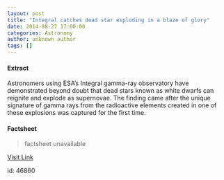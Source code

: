 ```yaml
---
layout: post
title: "Integral catches dead star exploding in a blaze of glory"
date: 2014-08-27 17:00:00
categories: Astronomy
author: unknown author
tags: []
---
```



#### Extract
>
								
		
Astronomers using ESA’s&nbsp;Integral gamma-ray observatory have demonstrated beyond doubt that dead stars known as white dwarfs can reignite and explode as supernovae.&nbsp;The finding came after the unique signature of gamma rays from the radioactive elements created in one of these explosions was captured for the first time.&nbsp;

	

#### Factsheet
>factsheet unavailable

[Visit Link](http://www.esa.int/Our_Activities/Space_Science/INTEGRAL_catches_dead_star_exploding_in_a_blaze_of_glory)

id:   46860

